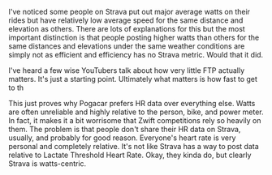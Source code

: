 I've noticed some people on Strava put out major average watts on their rides but have relatively low average speed for the same distance and elevation as others. There are lots of explanations for this but the most important distinction is that people posting higher watts than others for the same distances and elevations under the same weather conditions are simply not as efficient and efficiency has no Strava metric. Would that it did.

I've heard a few wise YouTubers talk about how very little FTP actually matters. It's just a starting point. Ultimately what matters is how fast to get to th

This just proves why Pogacar prefers HR data over everything else. Watts are often unreliable and highly relative to the person, bike, and power meter. In fact, it makes it a bit worrisome that Zwift competitions rely so heavily on them. The problem is that people don't share their HR data on Strava, usually, and probably for good reason. Everyone's heart rate is very personal and completely relative. It's not like Strava has a way to post data relative to Lactate Threshold Heart Rate. Okay, they kinda do, but clearly Strava is watts-centric.
